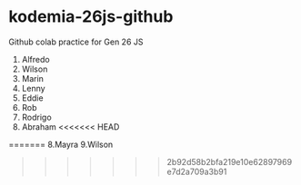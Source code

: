 # kodemia-26js-github

Github colab practice for Gen 26 JS

1. Alfredo
2. Wilson
2. Marin
3. Lenny
4. Eddie
5. Rob
6. Rodrigo
7. Abraham
<<<<<<< HEAD

=======
8.Mayra
9.Wilson
>>>>>>> 2b92d58b2bfa219e10e62897969e7d2a709a3b91
